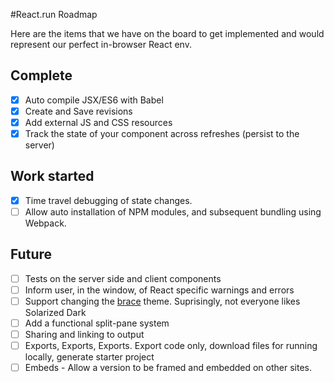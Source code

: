 #React.run Roadmap

Here are the items that we have on the board to get implemented and would represent our perfect in-browser React env.

## Complete
- [x] Auto compile JSX/ES6 with Babel
- [x] Create and Save revisions
- [x] Add external JS and CSS resources
- [x] Track the state of your component across refreshes (persist to the server)

## Work started 
- [x] Time travel debugging of state changes. 
- [ ] Allow auto installation of NPM modules, and subsequent bundling using Webpack. 

## Future
- [ ] Tests on the server side and client components
- [ ] Inform user, in the window, of React specific warnings and errors 
- [ ] Support changing the [brace](https://github.com/thlorenz/brace) theme. Suprisingly, not everyone likes Solarized Dark
- [ ] Add a functional split-pane system
- [ ] Sharing and linking to output
- [ ] Exports, Exports, Exports. Export code only, download files for running locally, generate starter project
- [ ] Embeds - Allow a version to be framed and embedded on other sites.
